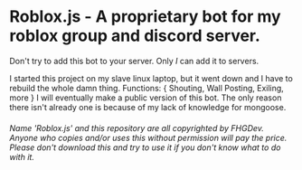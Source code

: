 # Roblox.js - A proprietary bot for my roblox group and discord server.
  Don't try to add this bot to your server. Only *I* can add it to servers.
  
  I started this project on my slave linux laptop, but it went down and I have to rebuild the whole damn thing.
  Functions: {
    Shouting,
    Wall Posting,
    Exiling,
    more
  }
  I will eventually make a public version of this bot. The only reason there isn't already one is because of my lack of knowledge for mongoose.
  
  
  
###### Name 'Roblox.js' and this repository are all copyrighted by FHGDev. Anyone who copies and/or uses this without permission will pay the price. Please don't download this and try to use it if you don't know what to do with it.
